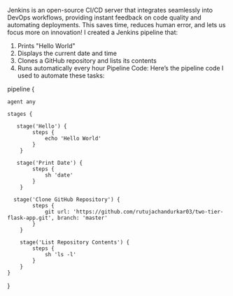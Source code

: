 Jenkins is an open-source CI/CD server that integrates seamlessly into DevOps workflows, providing instant feedback on code quality and automating deployments. This saves time, reduces human error, and lets us focus more on innovation! 
I created a Jenkins pipeline that:
1.	Prints "Hello World" 
2.	Displays the current date and time 
3.	Clones a GitHub repository and lists its contents 
4.	Runs automatically every hour 
Pipeline Code:
Here’s the pipeline code I used to automate these tasks:



pipeline {

    agent any
    
    stages {
    
       stage('Hello') {
            steps {
                echo 'Hello World'
            }   
        }
        
       stage('Print Date') {
            steps {
                sh 'date'
            }
        } 
        
      stage('Clone GitHub Repository') {
            steps {
                git url: 'https://github.com/rutujachandurkar03/two-tier-flask-app.git', branch: 'master'
            }
        }

        stage('List Repository Contents') {
            steps {
                sh 'ls -l'
            }
        }
    }
}

